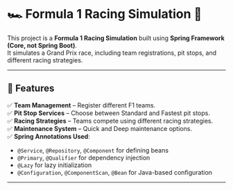 # 🏎️ Formula 1 Racing Simulation 🏁  

This project is a **Formula 1 Racing Simulation** built using **Spring Framework (Core, not Spring Boot)**.  
It simulates a Grand Prix race, including team registrations, pit stops, and different racing strategies.  

---

## 📌 Features  
✅ **Team Management** – Register different F1 teams.  
✅ **Pit Stop Services** – Choose between Standard and Fastest pit stops.  
✅ **Racing Strategies** – Teams compete using different racing strategies.  
✅ **Maintenance System** – Quick and Deep maintenance options.  
✅ **Spring Annotations Used**:  
- `@Service`, `@Repository`, `@Component` for defining beans  
- `@Primary`, `@Qualifier` for dependency injection  
- `@Lazy` for lazy initialization  
- `@Configuration`, `@ComponentScan`, `@Bean` for Java-based configuration  

---
